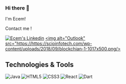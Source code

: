 ### Hi there 👋
I'm Ecem!

Contact me !

<a href="linkedin.com/in/ecem-naz-görüşük-2107861a1/" target="_blank" rel="nofollow"><img alt="Ecem's Linkedin" src="https://img.shields.io/badge/LinkedIn-0077B5?style=for-the-badge&logo=linkedin&logoColor=white" /></a>
 <a href="mailto:ecemnazgorusuk@gmail.com" target="_blank" rel="nofollow"><img alt="Outlook" src="https://https://scioinfotech.com/wp-content/uploads/2018/09/blockchian-1-1017x500.png/></a>
 
 ## Technologies & Tools 


<img alt="Java" src="https://img.shields.io/badge/java-black?style=for-the-badge&logo=java&logoColor=white"></img>
<img alt="HTML5" src="https://img.shields.io/badge/html5-black?style=for-the-badge&logo=html5&logoColor=white"></img>
<img alt="CSS3" src="https://img.shields.io/badge/css3-black?style=for-the-badge&logo=css3&logoColor=white"></img>
<img alt="React" src="https://img.shields.io/badge/react-black?style=for-the-badge&logo=react&logoColor=white"></img>
<img alt="Dart" src="https://img.shields.io/badge/dart-black?style=for-the-badge&logo=dart&logoColor=white"></img>
